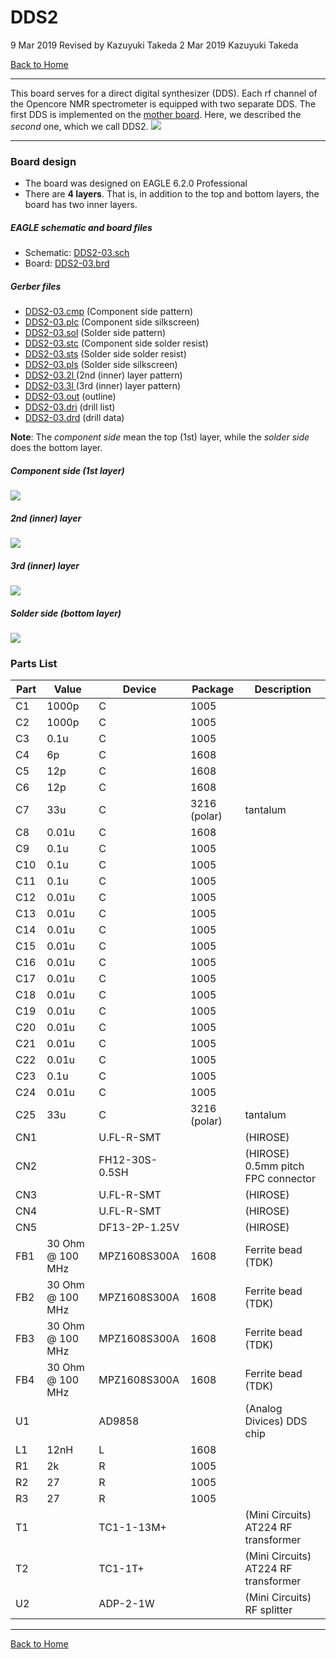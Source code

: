 # DDS2

9 Mar 2019 Revised by Kazuyuki Takeda
2 Mar 2019 Kazuyuki Takeda

[Back to Home](../../index.md)  
- - -

This board serves for a direct digital synthesizer (DDS). Each rf channel of the Opencore NMR spectrometer is equipped with two separate DDS. The first DDS is implemented on the [mother board](../motherBoard/motherMoard.md). Here, we described the *second* one, which we call DDS2.
![](DDS2Board.png)

- - -

### Board design

- The board was designed on EAGLE 6.2.0 Professional  
- There are **4 layers**. That is, in addition to the top and bottom layers, the board has two inner layers.  

##### EAGLE schematic and board files
- Schematic: [DDS2-03.sch](data/DDS2-03.sch)  
- Board: [DDS2-03.brd](data/DDS22-03.brd)  

##### Gerber files
- [DDS2-03.cmp](data/gerber/DDS2-03.cmp)  (Component side pattern)
- [DDS2-03.plc](data/gerber/DDS2-03.plc)  (Component side silkscreen)
- [DDS2-03.sol](data/gerber/DDS2-03.sol)  (Solder side pattern)
- [DDS2-03.stc](data/gerber/DDS2-03.stc)  (Component side solder resist)
- [DDS2-03.sts](data/gerber/DDS2-03.sts)  (Solder side solder resist)
- [DDS2-03.pls](data/gerber/DDS2-03.pls)  (Solder side silkscreen)
- [DDS2-03.2l ](data/gerber/DDS2-03.2l )  (2nd (inner) layer pattern)
- [DDS2-03.3l ](data/gerber/DDS2-03.3l )  (3rd (inner) layer pattern)
- [DDS2-03.out](data/gerber/DDS2-03.out)  (outline)
- [DDS2-03.dri](data/gerber/DDS2-03.dri)  (drill list)
- [DDS2-03.drd](data/gerber/DDS2-03.drd)  (drill data)

**Note**: The *component side* mean the top (1st) layer, while the *solder side* does the bottom layer.

##### Component side (1st layer)
![](DDS2-cmp.png)

##### 2nd (inner) layer
![](DDS2-2l.png)

##### 3rd (inner) layer
![](DDS2-3l.png)

##### Solder side (bottom layer)
![](DDS2-sol.png)

### Parts List


Part	| Value | 	Device	| Package | Description
---|---|---|---|---
C1	| 1000p	| C	| 1005
C2	| 1000p	| C	| 1005
C3	| 0.1u	| C	| 1005
C4	| 6p	  | C	| 1608
C5	| 12p	  | C	| 1608
C6	| 12p	  | C	| 1608
C7	| 33u	  | C	| 3216 (polar) | tantalum
C8	| 0.01u	| C	| 1608
C9	| 0.1u	| C	| 1005
C10	| 0.1u	| C	| 1005
C11	| 0.1u	| C	| 1005
C12	| 0.01u	| C	| 1005
C13	| 0.01u	| C	| 1005
C14	| 0.01u	| C	| 1005
C15	| 0.01u	| C	| 1005
C16	| 0.01u	| C	| 1005
C17	| 0.01u	| C	| 1005
C18	| 0.01u	| C	| 1005
C19	| 0.01u	| C	| 1005
C20	| 0.01u	| C	| 1005
C21	| 0.01u	| C	| 1005
C22	| 0.01u	| C	| 1005
C23	| 0.1u	| C	| 1005
C24	| 0.01u	| C	| 1005
C25	| 33u	  | C	| 3216 (polar) | tantalum
CN1	| 	    | U.FL-R-SMT | | (HIROSE)		
CN2	| 	    | FH12-30S-0.5SH | | (HIROSE)		0.5mm pitch FPC connector
CN3	| 	    | U.FL-R-SMT | | (HIROSE)		
CN4	| 	    | U.FL-R-SMT | | (HIROSE)		
CN5	| 	    | DF13-2P-1.25V | | (HIROSE)		
FB1  |  30 Ohm @ 100 MHz   |  MPZ1608S300A   | 1608           | Ferrite bead (TDK)
FB2  |  30 Ohm @ 100 MHz   |  MPZ1608S300A   | 1608           | Ferrite bead (TDK)
FB3  |  30 Ohm @ 100 MHz   |  MPZ1608S300A   | 1608           | Ferrite bead (TDK)
FB4  |  30 Ohm @ 100 MHz   |  MPZ1608S300A   | 1608           | Ferrite bead (TDK)
U1	| 	    | AD9858 | | (Analog Divices)		DDS chip
L1	| 12nH	| L | 1608
R1	| 2k	  | R | 1005
R2	| 27	  | R | 1005
R3	| 27	  | R | 1005
T1	| 	    | TC1-1-13M+ | | (Mini Circuits)	AT224	RF transformer
T2	| 	    | TC1-1T+ |  |(Mini Circuits)	AT224	RF transformer
U2	| 	    | ADP-2-1W | | (Mini Circuits)		RF splitter


- - -
[Back to Home](../../index.md)  
